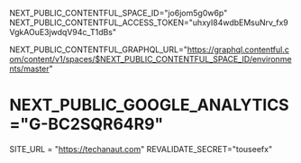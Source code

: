 NEXT_PUBLIC_CONTENTFUL_SPACE_ID="jo6jom5g0w6p"
NEXT_PUBLIC_CONTENTFUL_ACCESS_TOKEN="uhxyI84wdbEMsuNrv_fx9VgkAOuE3jwdqV94c_T1dBs"

NEXT_PUBLIC_CONTENTFUL_GRAPHQL_URL="https://graphql.contentful.com/content/v1/spaces/$NEXT_PUBLIC_CONTENTFUL_SPACE_ID/environments/master"

# NEXT_PUBLIC_GOOGLE_ANALYTICS="G-BC2SQR64R9"

SITE_URL = "https://techanaut.com"
REVALIDATE_SECRET="touseefx"
